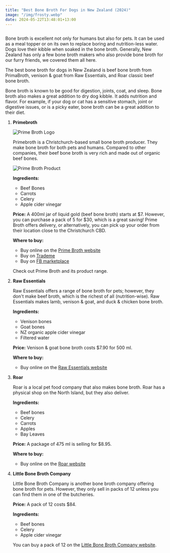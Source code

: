 ```yaml
---
title: "Best Bone Broth For Dogs in New Zealand (2024)"
image: "/img/frosty.webp"
date: 2024-05-22T13:48:01+13:00
---
```


<img src="/img/frosty.webp" alt="">

Bone broth is excellent not only for humans but also for pets. It can be used as a meal topper or on its own to replace boring and nutrition-less water. Dogs love their kibble when soaked in the bone broth. Generally, New Zealand has only a few bone broth makers who also provide bone broth for our furry friends, we covered them all here.

The best bone broth for dogs in New Zealand is beef bone broth from PrimaBroth, venison & goat from Raw Essentials, and Roar classic beef bone broth.

Bone broth is known to be good for digestion, joints, coat, and sleep. Bone broth also makes a great addition to dry dog kibble. It adds nutrition and flavor. For example, if your dog or cat has a sensitive stomach, joint or digestive issues, or is a picky eater, bone broth can be a great addition to their diet.

1. **Primebroth**

    ![Prime Broth Logo](/img/logo/logo.webp)
    
    Primebroth is a Christchurch-based small bone broth producer. They make bone broth for both pets and humans. Compared to other companies, their beef bone broth is very rich and made out of organic beef bones.
    
    ![Prime Broth Product](/img/frosty.webp)

    **Ingredients:**
    - Beef Bones
    - Carrots
    - Celery
    - Apple cider vinegar
    
    **Price:**
    A 400ml jar of liquid gold (beef bone broth) starts at $7. However, you can purchase a pack of 5 for $30, which is a great saving! Prime Broth offers delivery, or alternatively, you can pick up your order from their location close to the Christchurch CBD.
    
    **Where to buy:**
    - Buy online on the [Prime Broth website](https://www.primebroth.co.nz/)
    - Buy on [Trademe](https://www.trademe.co.nz/a/marketplace/pets-animals/dogs/food/listing/4709672946 "nofollow")
    - Buy on [FB marketplace](https://www.facebook.com/marketplace/item/773498248221228 "nofollow")
    
    Check out Prime Broth and its product range.

2. **Raw Essentials**

    Raw Essentials offers a range of bone broth for pets; however, they don't make beef broth, which is the richest of all (nutrition-wise). Raw Essentials makes lamb, venison & goat, and duck & chicken bone broth.
    
    **Ingredients:**
    - Venison bones
    - Goat bones
    - NZ organic apple cider vinegar
    - Filtered water
    
    **Price:**
    Venison & goat bone broth costs $7.90 for 500 ml.
    
    **Where to buy:**
    - Buy online on the [Raw Essentials website](https://www.rawessentials.co.nz/products/broth "nofollow")

3. **Roar**

    Roar is a local pet food company that also makes bone broth. Roar has a physical shop on the North Island, but they also deliver.
    
    **Ingredients:**
    - Beef bones
    - Celery
    - Carrots
    - Apples
    - Bay Leaves
    
    **Price:**
    A package of 475 ml is selling for $8.95.
    
    **Where to buy:**
    - Buy online on the [Roar website](https://www.roarpetfood.co.nz/product/beef-broth/ "nofollow")

4. **Little Bone Broth Company**

    Little Bone Broth Company is another bone broth company offering bone broth for pets. However, they only sell in packs of 12 unless you can find them in one of the butcheries. 
    
    **Price:**
    A pack of 12 costs $84.
    
    **Ingredients:**
    - Beef bones
    - Celery
    - Apple cider vinegar
    
    You can buy a pack of 12 on the [Little Bone Broth Company website](https://littlebonebroth.co.nz/products/copy-of-bone-broth-meal-topper-for-cats-and-dogs-6-pack?variant=44060636086530 "nofollow").
